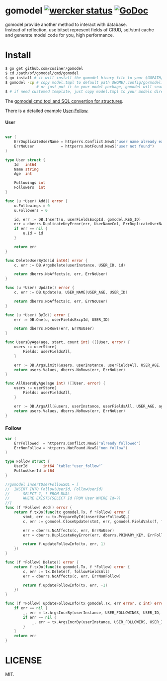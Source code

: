 # gomodel [![wercker status](https://app.wercker.com/status/9c6ef0eec7d6d217bd831bbdc3a3ace2/s "wercker status")](https://app.wercker.com/project/bykey/9c6ef0eec7d6d217bd831bbdc3a3ace2) [![GoDoc](https://godoc.org/github.com/cosiner/gomodel?status.png)](http://godoc.org/github.com/cosiner/gomodel)
gomodel provide another method to interact with database.   
Instead of reflection, use bitset represent fields of CRUD, sql/stmt cache and generate model code for you, high performance.

# Install
```sh
$ go get github.com/cosiner/gomodel
$ cd /path/of/gomodel/cmd/gomodel
$ go install # it will install the gomodel binary file to your $GOPATH/bin
$ gomodel -cp # copy model.tmpl to default path $HOME/.config/go/model.tmpl
              # or just put it to your model package, gomodel will search it first 
$ # if need customed template, just copy model.tmpl to your models directory
```

The [gomodel cmd tool and SQL convertion for structures](https://github.com/cosiner/gomodel/tree/master/cmd/gomodel).

There is a detailed example [User-Follow](https://github.com/cosiner/gomodel/tree/master/example/userfollow).
#### User
```Go

var (
    ErrDuplicateUserName = httperrs.Conflict.NewS("user name already exists")
    ErrNoUser            = httperrs.NotFound.NewS("user not found")
)

type User struct {
    Id   int64
    Name string
    Age  int

    Followings int
    Followers  int
}

func (u *User) Add() error {
    u.Followings = 0
    u.Followers = 0

    id, err := DB.Insert(u, userFieldsExcpId, gomodel.RES_ID)
    err = dberrs.DuplicateKeyError(err, UserNameCol, ErrDuplicateUserName)
    if err == nil {
        u.Id = id
    }

    return err
}

func DeleteUserById(id int64) error {
    c, err := DB.ArgsDelete(userInstance, USER_ID, id)

    return dberrs.NoAffects(c, err, ErrNoUser)
}

func (u *User) Update() error {
    c, err := DB.Update(u, USER_NAME|USER_AGE, USER_ID)

    return dberrs.NoAffects(c, err, ErrNoUser)
}

func (u *User) ById() error {
    err := DB.One(u, userFieldsExcpId, USER_ID)

    return dberrs.NoRows(err, ErrNoUser)
}

func UsersByAge(age, start, count int) ([]User, error) {
    users := userStore{
        Fields: userFieldsAll,
    }

    err := DB.ArgsLimit(&users, userInstance, userFieldsAll, USER_AGE, age, start, count)
    return users.Values, dberrs.NoRows(err, ErrNoUser)
}

func AllUsersByAge(age int) ([]User, error) {
    users := userStore{
        Fields: userFieldsAll,
    }

    err := DB.ArgsAll(&users, userInstance, userFieldsAll, USER_AGE, age)
    return users.Values, dberrs.NoRows(err, ErrNoUser)
}
```
### Follow
```Go
var (
    ErrFollowed  = httperrs.Conflict.NewS("already followed")
    ErrNonFollow = httperrs.NotFound.NewS("non follow")
)

type Follow struct {
    UserId       int64 `table:"user_follow"`
    FollowUserId int64
}

//gomodel insertUserFollowSQL = [
//  INSERT INTO Follow(UserId, FollowUserId)
//      SELECT ?, ? FROM DUAL
//      WHERE EXISTS(SELECT Id FROM User WHERE Id=?)
//]
func (f *Follow) Add() error {
    return f.txDo(func(tx gomodel.Tx, f *Follow) error {
        stmt, err := tx.PrepareById(insertUserFollowSQL)
        c, err := gomodel.CloseUpdate(stmt, err, gomodel.FieldVals(f, followFieldsAll, f.FollowUserId)...)

        err = dberrs.NoAffects(c, err, ErrNoUser)
        err = dberrs.DuplicateKeyError(err, dberrs.PRIMARY_KEY, ErrFollowed)

        return f.updateFollowInfo(tx, err, 1)
    })
}

func (f *Follow) Delete() error {
    return f.txDo(func(tx gomodel.Tx, f *Follow) error {
        c, err := tx.Delete(f, followFieldsAll)
        err = dberrs.NoAffects(c, err, ErrNonFollow)

        return f.updateFollowInfo(tx, err, -1)
    })
}

func (f *Follow) updateFollowInfo(tx gomodel.Tx, err error, c int) error {
    if err == nil {
        _, err = tx.ArgsIncrBy(userInstance, USER_FOLLOWINGS, USER_ID, c, f.UserId)
        if err == nil {
            _, err = tx.ArgsIncrBy(userInstance, USER_FOLLOWERS, USER_ID, c, f.FollowUserId)
        }
    }
    return err
}

```

# LICENSE
MIT.
